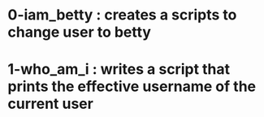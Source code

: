 # 0-iam_betty : creates a scripts to change user to betty

# 1-who_am_i : writes a script that prints the effective username of the current user
